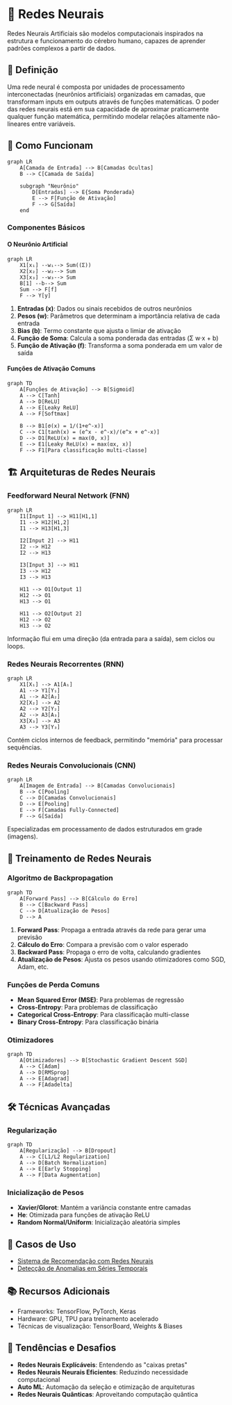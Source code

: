 # 🧠 Redes Neurais

Redes Neurais Artificiais são modelos computacionais inspirados na estrutura e funcionamento do cérebro humano, capazes de aprender padrões complexos a partir de dados.

## 📑 Definição

Uma rede neural é composta por unidades de processamento interconectadas (neurônios artificiais) organizadas em camadas, que transformam inputs em outputs através de funções matemáticas. O poder das redes neurais está em sua capacidade de aproximar praticamente qualquer função matemática, permitindo modelar relações altamente não-lineares entre variáveis.

## 🔄 Como Funcionam

```mermaid
graph LR
    A[Camada de Entrada] --> B[Camadas Ocultas]
    B --> C[Camada de Saída]
    
    subgraph "Neurônio"
        D[Entradas] --> E{Soma Ponderada}
        E --> F[Função de Ativação]
        F --> G[Saída]
    end
```

### Componentes Básicos

#### O Neurônio Artificial

```mermaid
graph LR
    X1[x₁] --w₁--> Sum((Σ))
    X2[x₂] --w₂--> Sum
    X3[x₃] --w₃--> Sum
    B[1] --b--> Sum
    Sum --> F[f]
    F --> Y[y]
```

1. **Entradas (x)**: Dados ou sinais recebidos de outros neurônios
2. **Pesos (w)**: Parâmetros que determinam a importância relativa de cada entrada
3. **Bias (b)**: Termo constante que ajusta o limiar de ativação
4. **Função de Soma**: Calcula a soma ponderada das entradas (Σ w·x + b)
5. **Função de Ativação (f)**: Transforma a soma ponderada em um valor de saída

#### Funções de Ativação Comuns

```mermaid
graph TD
    A[Funções de Ativação] --> B[Sigmoid]
    A --> C[Tanh]
    A --> D[ReLU]
    A --> E[Leaky ReLU]
    A --> F[Softmax]
    
    B --> B1[σ(x) = 1/(1+e^-x)]
    C --> C1[tanh(x) = (e^x - e^-x)/(e^x + e^-x)]
    D --> D1[ReLU(x) = max(0, x)]
    E --> E1[Leaky ReLU(x) = max(αx, x)]
    F --> F1[Para classificação multi-classe]
```

## 🏗️ Arquiteturas de Redes Neurais

### Feedforward Neural Network (FNN)

```mermaid
graph LR
    I1[Input 1] --> H11[H1,1]
    I1 --> H12[H1,2]
    I1 --> H13[H1,3]
    
    I2[Input 2] --> H11
    I2 --> H12
    I2 --> H13
    
    I3[Input 3] --> H11
    I3 --> H12
    I3 --> H13
    
    H11 --> O1[Output 1]
    H12 --> O1
    H13 --> O1
    
    H11 --> O2[Output 2]
    H12 --> O2
    H13 --> O2
```

Informação flui em uma direção (da entrada para a saída), sem ciclos ou loops.

### Redes Neurais Recorrentes (RNN)

```mermaid
graph LR
    X1[X₁] --> A1[A₁]
    A1 --> Y1[Y₁]
    A1 --> A2[A₂]
    X2[X₂] --> A2
    A2 --> Y2[Y₂]
    A2 --> A3[A₃]
    X3[X₃] --> A3
    A3 --> Y3[Y₃]
```

Contém ciclos internos de feedback, permitindo "memória" para processar sequências.

### Redes Neurais Convolucionais (CNN)

```mermaid
graph LR
    A[Imagem de Entrada] --> B[Camadas Convolucionais]
    B --> C[Pooling]
    C --> D[Camadas Convolucionais]
    D --> E[Pooling]
    E --> F[Camadas Fully-Connected]
    F --> G[Saída]
```

Especializadas em processamento de dados estruturados em grade (imagens).

## 🧮 Treinamento de Redes Neurais

### Algoritmo de Backpropagation

```mermaid
graph TD
    A[Forward Pass] --> B[Cálculo do Erro]
    B --> C[Backward Pass]
    C --> D[Atualização de Pesos]
    D --> A
```

1. **Forward Pass**: Propaga a entrada através da rede para gerar uma previsão
2. **Cálculo do Erro**: Compara a previsão com o valor esperado
3. **Backward Pass**: Propaga o erro de volta, calculando gradientes
4. **Atualização de Pesos**: Ajusta os pesos usando otimizadores como SGD, Adam, etc.

### Funções de Perda Comuns

- **Mean Squared Error (MSE)**: Para problemas de regressão
- **Cross-Entropy**: Para problemas de classificação
- **Categorical Cross-Entropy**: Para classificação multi-classe
- **Binary Cross-Entropy**: Para classificação binária

### Otimizadores

```mermaid
graph TD
    A[Otimizadores] --> B[Stochastic Gradient Descent SGD]
    A --> C[Adam]
    A --> D[RMSprop]
    A --> E[Adagrad]
    A --> F[Adadelta]
```

## 🛠️ Técnicas Avançadas

### Regularização

```mermaid
graph TD
    A[Regularização] --> B[Dropout]
    A --> C[L1/L2 Regularization]
    A --> D[Batch Normalization]
    A --> E[Early Stopping]
    A --> F[Data Augmentation]
```

### Inicialização de Pesos

- **Xavier/Glorot**: Mantém a variância constante entre camadas
- **He**: Otimizada para funções de ativação ReLU
- **Random Normal/Uniform**: Inicialização aleatória simples

## 🔗 Casos de Uso

- [Sistema de Recomendação com Redes Neurais](./use-case-recommendation-system.md)
- [Detecção de Anomalias em Séries Temporais](./use-case-anomaly-detection.md)

## 📚 Recursos Adicionais

- Frameworks: TensorFlow, PyTorch, Keras
- Hardware: GPU, TPU para treinamento acelerado
- Técnicas de visualização: TensorBoard, Weights & Biases

## 🚀 Tendências e Desafios

- **Redes Neurais Explícáveis**: Entendendo as "caixas pretas"
- **Redes Neurais Neurais Eficientes**: Reduzindo necessidade computacional
- **Auto ML**: Automação da seleção e otimização de arquiteturas
- **Redes Neurais Quânticas**: Aproveitando computação quântica